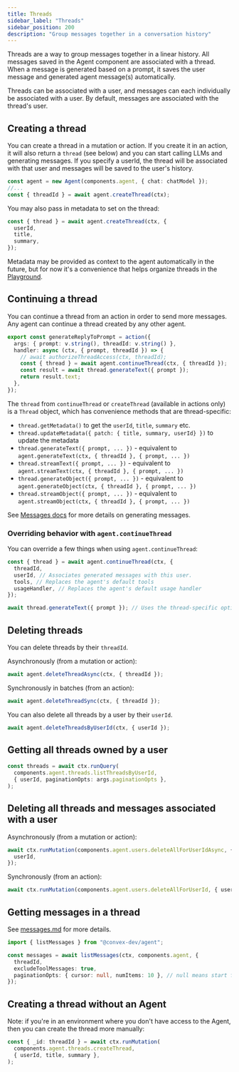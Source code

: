 ```yaml
---
title: Threads
sidebar_label: "Threads"
sidebar_position: 200
description: "Group messages together in a conversation history"
---
```


Threads are a way to group messages together in a linear history. All messages
saved in the Agent component are associated with a thread. When a message is
generated based on a prompt, it saves the user message and generated agent
message(s) automatically.

Threads can be associated with a user, and messages can each individually be
associated with a user. By default, messages are associated with the thread's
user.

## Creating a thread

You can create a thread in a mutation or action. If you create it in an action,
it will also return a `thread` (see below) and you can start calling LLMs and
generating messages. If you specify a userId, the thread will be associated with
that user and messages will be saved to the user's history.

```ts
const agent = new Agent(components.agent, { chat: chatModel });
//...
const { threadId } = await agent.createThread(ctx);
```

You may also pass in metadata to set on the thread:

```ts
const { thread } = await agent.createThread(ctx, {
  userId,
  title,
  summary,
});
```

Metadata may be provided as context to the agent automatically in the future,
but for now it's a convenience that helps organize threads in the
[Playground](./playground.md).

## Continuing a thread

You can continue a thread from an action in order to send more messages. Any
agent can continue a thread created by any other agent.

```ts
export const generateReplyToPrompt = action({
  args: { prompt: v.string(), threadId: v.string() },
  handler: async (ctx, { prompt, threadId }) => {
    // await authorizeThreadAccess(ctx, threadId);
    const { thread } = await agent.continueThread(ctx, { threadId });
    const result = await thread.generateText({ prompt });
    return result.text;
  },
});
```

The `thread` from `continueThread` or `createThread` (available in actions only)
is a `Thread` object, which has convenience methods that are thread-specific:

- `thread.getMetadata()` to get the `userId`, `title`, `summary` etc.
- `thread.updateMetadata({ patch: { title, summary, userId} })` to update the
  metadata
- `thread.generateText({ prompt, ... })` - equivalent to
  `agent.generateText(ctx, { threadId }, { prompt, ... })`
- `thread.streamText({ prompt, ... })` - equivalent to
  `agent.streamText(ctx, { threadId }, { prompt, ... })`
- `thread.generateObject({ prompt, ... })` - equivalent to
  `agent.generateObject(ctx, { threadId }, { prompt, ... })`
- `thread.streamObject({ prompt, ... })` - equivalent to
  `agent.streamObject(ctx, { threadId }, { prompt, ... })`

See [Messages docs](./messages.md) for more details on generating messages.

### Overriding behavior with `agent.continueThread`

You can override a few things when using `agent.continueThread`:

```ts
const { thread } = await agent.continueThread(ctx, {
  threadId,
  userId, // Associates generated messages with this user.
  tools, // Replaces the agent's default tools
  usageHandler, // Replaces the agent's default usage handler
});

await thread.generateText({ prompt }); // Uses the thread-specific options.
```

## Deleting threads

You can delete threads by their `threadId`.

Asynchronously (from a mutation or action):

```ts
await agent.deleteThreadAsync(ctx, { threadId });
```

Synchronously in batches (from an action):

```ts
await agent.deleteThreadSync(ctx, { threadId });
```

You can also delete all threads by a user by their `userId`.

```ts
await agent.deleteThreadsByUserId(ctx, { userId });
```

## Getting all threads owned by a user

```ts
const threads = await ctx.runQuery(
  components.agent.threads.listThreadsByUserId,
  { userId, paginationOpts: args.paginationOpts },
);
```

## Deleting all threads and messages associated with a user

Asynchronously (from a mutation or action):

```ts
await ctx.runMutation(components.agent.users.deleteAllForUserIdAsync, {
  userId,
});
```

Synchronously (from an action):

```ts
await ctx.runMutation(components.agent.users.deleteAllForUserId, { userId });
```

## Getting messages in a thread

See [messages.md](./messages.md) for more details.

```ts
import { listMessages } from "@convex-dev/agent";

const messages = await listMessages(ctx, components.agent, {
  threadId,
  excludeToolMessages: true,
  paginationOpts: { cursor: null, numItems: 10 }, // null means start from the beginning
});
```

## Creating a thread without an Agent

Note: if you're in an environment where you don't have access to the Agent, then
you can create the thread more manually:

```ts
const { _id: threadId } = await ctx.runMutation(
  components.agent.threads.createThread,
  { userId, title, summary },
);
```
